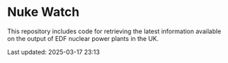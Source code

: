 # Nuke Watch

This repository includes code for retrieving the latest information available on the output of EDF nuclear power plants in the UK.

Last updated: 2025-03-17 23:13